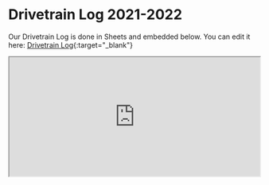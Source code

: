 # Drivetrain Log 2021-2022
Our Drivetrain Log is done in Sheets and embedded below. You can edit it here: [Drivetrain Log](https://docs.google.com/spreadsheets/d/1-4XLNOBOCVLijIcS268fjQap2kn5PFm8nv7LiOzMqp0/edit?usp=sharing){:target="_blank"}

<iframe style="width:100%; height:25vw;" src="https://docs.google.com/spreadsheets/d/e/2PACX-1vQ8ox2Aa_FKCddlqO9LjJuZS-Y9GzNYOObQV1ar2lcEfJykkU-ipEhzUo6MUkad2JeXY0RuLAHtbv-_/pubhtml?widget=true&amp;headers=false" ></iframe>
